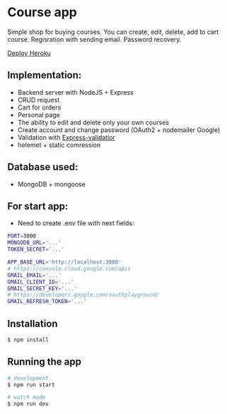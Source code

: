 # Course app

Simple shop for buying courses.
You can create, edit, delete, add to cart course.
Regisration with sending email. Password recovery.

[Deploy Heroku](https://coursehunter-node-js.herokuapp.com/)

## Implementation:

- Backend server with NodeJS + Express
- CRUD request
- Cart for orders
- Personal page
- The ability to edit and delete only your own courses
- Create account and change password (OAuth2 + nodemailer Google)
- Validation with [Express-validatior](https://express-validator.github.io/docs/)
- helemet + static comression

## Database used:

- MongoDB + mongoose

## For start app:

- Need to create .env file with next fields:

```bash
PORT=3000
MONGODB_URL='...'
TOKEN_SECRET='...'

APP_BASE_URL='http://localhost:3000'
# https://console.cloud.google.com/apis
GMAIL_EMAIL='...'
GMAIL_CLIENT_ID='...'
GMAIL_SECRET_KEY='...'
# https://developers.google.com/oauthplayground/
GMAIL_REFRESH_TOKEN='...'
```

## Installation

```bash
$ npm install
```

## Running the app

```bash
# development
$ npm run start

# watch mode
$ npm run dev
```
